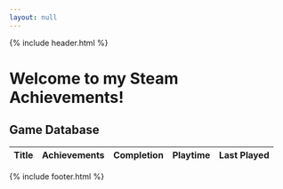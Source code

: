 ```yaml
---
layout: null
---
```


<html lang="en" data-bs-theme="dark">
<head>
  <meta charset="UTF-8">
  <title>CottonDB</title>
  <link rel="icon" type="image/png" href="images/CottonDB_Logo.png">
</head>
<body>
  {% include header.html %}

  <main class="flex-grow-1 container py-4">
    <h1>Welcome to my Steam Achievements!</h1>
  </main>

  <div class="container my-4">
  <h2 class="mb-3">Game Database</h2>

  <div id="steam-data" class="my-3"></div>
  
  <div class="table-responsive">
    <table class="table table-striped align-middle">
      <thead class="table-dark">
        <tr>
          <th scope="col">Title</th>
          <th scope="col">Achievements</th>
          <th scope="col">Completion</th>
          <th scope="col">Playtime</th>
          <th scope="col">Last Played</th>
        </tr>
      </thead>
      <tbody
        id="games-table-body">
      </tbody>
    </table>
  </div>
</div>

  <script src="js/steamClient.js"></script>
  <script src="https://cdn.jsdelivr.net/npm/bootstrap@5.3.8/dist/js/bootstrap.min.js" integrity="sha384-G/EV+4j2dNv+tEPo3++6LCgdCROaejBqfUeNjuKAiuXbjrxilcCdDz6ZAVfHWe1Y" crossorigin="anonymous"></script>
</body>

  {% include footer.html %}